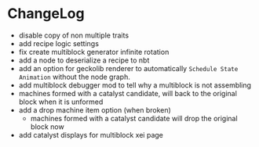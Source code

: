 # ChangeLog

* disable copy of non multiple traits
* add recipe logic settings
* fix create multiblock generator infinite rotation
* add a node to deserialize a recipe to nbt
* add an option for geckolib renderer to automatically `Schedule State Animation` without the node graph.
* add multiblock debugger mod to tell why a multiblock is not assembling
* machines formed with a catalyst candidate, will back to the original block when it is unformed
* add a drop machine item option (when broken)
  - machines formed with a catalyst candidate will drop the original block now
* add catalyst displays for multiblock xei page

